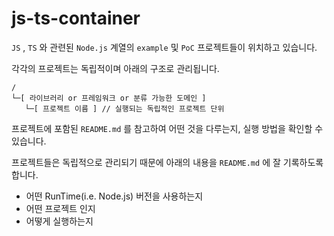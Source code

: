 # js-ts-container

`JS` , `TS` 와 관련된 `Node.js` 계열의 `example` 및 `PoC` 프로젝트들이 위치하고 있습니다.

각각의 프로젝트는 독립적이며 아래의 구조로 관리됩니다.

```
/
└─[ 라이브러리 or 프레임워크 or 분류 가능한 도메인 ]
   └─[ 프로젝트 이름 ] // 실행되는 독립적인 프로젝트 단위
```

프로젝트에 포함된 `README.md` 를 참고하여 어떤 것을 다루는지, 실행 방법을 확인할 수 있습니다.

프로젝트들은 독립적으로 관리되기 때문에 아래의 내용을 `README.md` 에 잘 기록하도록 합니다.

- 어떤 RunTime(i.e. Node.js) 버전을 사용하는지
- 어떤 프로젝트 인지
- 어떻게 실행하는지

